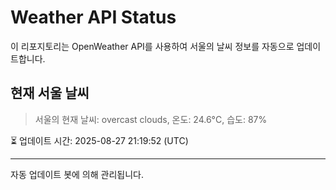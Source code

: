 
# Weather API Status

이 리포지토리는 OpenWeather API를 사용하여 서울의 날씨 정보를 자동으로 업데이트합니다.

## 현재 서울 날씨
> 서울의 현재 날씨: overcast clouds, 온도: 24.6°C, 습도: 87%

⏳ 업데이트 시간: 2025-08-27 21:19:52 (UTC)

---
자동 업데이트 봇에 의해 관리됩니다.
